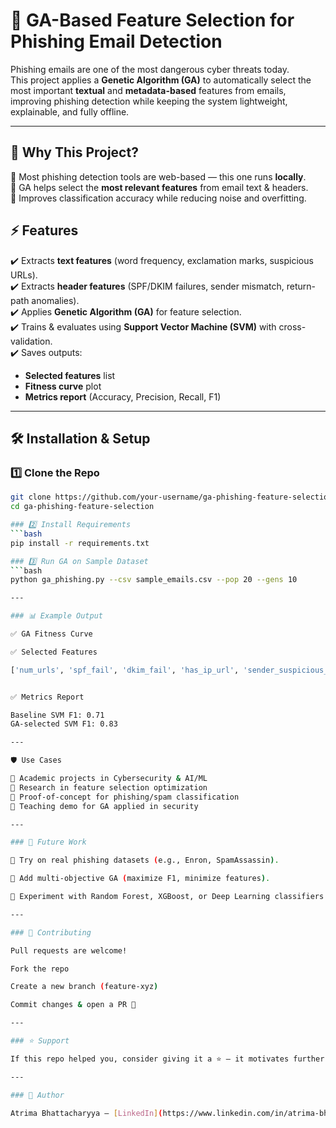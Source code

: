 # 🧬 GA-Based Feature Selection for Phishing Email Detection  

Phishing emails are one of the most dangerous cyber threats today.  
This project applies a **Genetic Algorithm (GA)** to automatically select the most important **textual** and **metadata-based** features from emails, improving phishing detection while keeping the system lightweight, explainable, and fully offline.  

---

## 🚀 Why This Project?  
🔹 Most phishing detection tools are web-based — this one runs **locally**.  
🔹 GA helps select the **most relevant features** from email text & headers.  
🔹 Improves classification accuracy while reducing noise and overfitting.  


## ⚡ Features  
✔️ Extracts **text features** (word frequency, exclamation marks, suspicious URLs).  
✔️ Extracts **header features** (SPF/DKIM failures, sender mismatch, return-path anomalies).  
✔️ Applies **Genetic Algorithm (GA)** for feature selection.  
✔️ Trains & evaluates using **Support Vector Machine (SVM)** with cross-validation.  
✔️ Saves outputs:  
   - **Selected features** list  
   - **Fitness curve** plot  
   - **Metrics report** (Accuracy, Precision, Recall, F1)  

---

## 🛠️ Installation & Setup  

### 1️⃣ Clone the Repo
```bash
git clone https://github.com/your-username/ga-phishing-feature-selection.git
cd ga-phishing-feature-selection

### 2️⃣ Install Requirements
```bash
pip install -r requirements.txt

### 3️⃣ Run GA on Sample Dataset
```bash
python ga_phishing.py --csv sample_emails.csv --pop 20 --gens 10

---

### 📊 Example Output

✅ GA Fitness Curve

✅ Selected Features

['num_urls', 'spf_fail', 'dkim_fail', 'has_ip_url', 'sender_suspicious_tld']


✅ Metrics Report

Baseline SVM F1: 0.71
GA-selected SVM F1: 0.83

---

🛡️ Use Cases

🔹 Academic projects in Cybersecurity & AI/ML
🔹 Research in feature selection optimization
🔹 Proof-of-concept for phishing/spam classification
🔹 Teaching demo for GA applied in security

---

### 🔮 Future Work

📌 Try on real phishing datasets (e.g., Enron, SpamAssassin).

📌 Add multi-objective GA (maximize F1, minimize features).

📌 Experiment with Random Forest, XGBoost, or Deep Learning classifiers.

---

### 🤝 Contributing

Pull requests are welcome!

Fork the repo

Create a new branch (feature-xyz)

Commit changes & open a PR 🚀

---

### ⭐ Support

If this repo helped you, consider giving it a ⭐ — it motivates further improvements and makes the project more visible!

---

### 📢 Author

Atrima Bhattacharyya – [LinkedIn](https://www.linkedin.com/in/atrima-bhattacharyya-15111a2a9/  )

